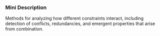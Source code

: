 ### Mini Description

Methods for analyzing how different constraints interact, including detection of conflicts, redundancies, and emergent properties that arise from combination.

